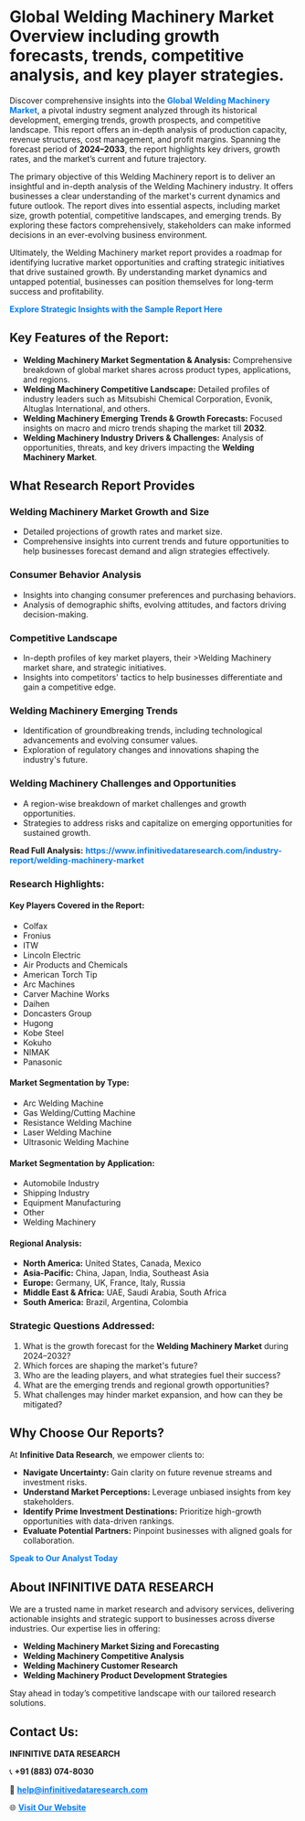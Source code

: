 <h1>Global Welding Machinery Market Overview including growth forecasts, trends, competitive analysis, and key player strategies.</h1>
<p>
Discover comprehensive insights into the 
<a href="https://www.infinitivedataresearch.com/industry-report/welding-machinery-market" rel="dofollow" style="color: #007BFF; text-decoration: none;"><strong>Global Welding Machinery Market</strong></a>, a pivotal industry segment analyzed through its historical development, emerging trends, growth prospects, and competitive landscape. This report offers an in-depth analysis of production capacity, revenue structures, cost management, and profit margins. Spanning the forecast period of <strong>2024–2033</strong>, the report highlights key drivers, growth rates, and the market’s current and future trajectory.
</p>
<p>
The primary objective of this Welding Machinery report is to deliver an insightful and in-depth analysis of the Welding Machinery industry. It offers businesses a clear understanding of the market's current dynamics and future outlook. The report dives into essential aspects, including market size, growth potential, competitive landscapes, and emerging trends. By exploring these factors comprehensively, stakeholders can make informed decisions in an ever-evolving business environment.
</p>
<p>
Ultimately, the Welding Machinery market report provides a roadmap for identifying lucrative market opportunities and crafting strategic initiatives that drive sustained growth. By understanding market dynamics and untapped potential, businesses can position themselves for long-term success and profitability.
</p>
<p>
<a href="https://www.infinitivedataresearch.com/request-sample/reportId=104312" style="color: #007BFF; text-decoration: none;"><strong>Explore Strategic Insights with the Sample Report Here</strong></a>
</p>

<h2>Key Features of the Report:</h2>
<ul>
<li><strong>Welding Machinery Market Segmentation & Analysis:</strong> Comprehensive breakdown of global market shares across product types, applications, and regions.</li>
<li><strong>Welding Machinery Competitive Landscape:</strong> Detailed profiles of industry leaders such as Mitsubishi Chemical Corporation, Evonik, Altuglas International, and others.</li>
<li><strong>Welding Machinery Emerging Trends & Growth Forecasts:</strong> Focused insights on macro and micro trends shaping the market till <strong>2032</strong>.</li>
<li><strong>Welding Machinery Industry Drivers & Challenges:</strong> Analysis of opportunities, threats, and key drivers impacting the <strong>Welding Machinery Market</strong>.</li>
</ul>

<h2>What Research Report Provides</h2>
<h3>Welding Machinery Market Growth and Size</h3>
<ul>
<li>Detailed projections of growth rates and market size.</li>
<li>Comprehensive insights into current trends and future opportunities to help businesses forecast demand and align strategies effectively.</li>
</ul>

<h3>Consumer Behavior Analysis</h3>
<ul>
<li>Insights into changing consumer preferences and purchasing behaviors.</li>
<li>Analysis of demographic shifts, evolving attitudes, and factors driving decision-making.</li>
</ul>

<h3>Competitive Landscape</h3>
<ul>
<li>In-depth profiles of key market players, their >Welding Machinery market share, and strategic initiatives.</li>
<li>Insights into competitors' tactics to help businesses differentiate and gain a competitive edge.</li>
</ul>

<h3>Welding Machinery Emerging Trends</h3>
<ul>
<li>Identification of groundbreaking trends, including technological advancements and evolving consumer values.</li>
<li>Exploration of regulatory changes and innovations shaping the industry's future.</li>
</ul>

<h3>Welding Machinery Challenges and Opportunities</h3>
<ul>
<li>A region-wise breakdown of market challenges and growth opportunities.</li>
<li>Strategies to address risks and capitalize on emerging opportunities for sustained growth.</li>
</ul>
<p><strong>Read Full Analysis:</strong> <a href="https://www.infinitivedataresearch.com/industry-report/welding-machinery-market" rel="dofollow" style="color: #007BFF; text-decoration: none;"><strong>https://www.infinitivedataresearch.com/industry-report/welding-machinery-market</strong></a></p>
<h3>Research Highlights:</h3>
<h4>Key Players Covered in the Report:</h4>
<ul><li>Colfax</li><li>Fronius</li><li>ITW</li><li>Lincoln Electric</li><li>Air Products and Chemicals</li><li>American Torch Tip</li><li>Arc Machines</li><li>Carver Machine Works</li><li>Daihen</li><li>Doncasters Group</li><li>Hugong</li><li>Kobe Steel</li><li>Kokuho</li><li>NIMAK</li><li>Panasonic</li></ul>
<h4>Market Segmentation by Type:</h4>
<ul><li>Arc Welding Machine</li><li>Gas Welding/Cutting Machine</li><li>Resistance Welding Machine</li><li>Laser Welding Machine</li><li>Ultrasonic Welding Machine</li></ul>
<h4>Market Segmentation by Application:</h4>
<ul><li>Automobile Industry</li><li>Shipping Industry</li><li>Equipment Manufacturing</li><li>Other</li><li>Welding Machinery</li></ul>

<h4>Regional Analysis:</h4>
<ul>
<li><strong>North America:</strong> United States, Canada, Mexico</li>
<li><strong>Asia-Pacific:</strong> China, Japan, India, Southeast Asia</li>
<li><strong>Europe:</strong> Germany, UK, France, Italy, Russia</li>
<li><strong>Middle East & Africa:</strong> UAE, Saudi Arabia, South Africa</li>
<li><strong>South America:</strong> Brazil, Argentina, Colombia</li>
</ul>

<h3>Strategic Questions Addressed:</h3>
<ol>
<li>What is the growth forecast for the <strong>Welding Machinery Market</strong> during 2024–2032?</li>
<li>Which forces are shaping the market's future?</li>
<li>Who are the leading players, and what strategies fuel their success?</li>
<li>What are the emerging trends and regional growth opportunities?</li>
<li>What challenges may hinder market expansion, and how can they be mitigated?</li>
</ol>

<h2>Why Choose Our Reports?</h2>
<p>At <strong>Infinitive Data Research</strong>, we empower clients to:</p>
<ul>
<li><strong>Navigate Uncertainty:</strong> Gain clarity on future revenue streams and investment risks.</li>
<li><strong>Understand Market Perceptions:</strong> Leverage unbiased insights from key stakeholders.</li>
<li><strong>Identify Prime Investment Destinations:</strong> Prioritize high-growth opportunities with data-driven rankings.</li>
<li><strong>Evaluate Potential Partners:</strong> Pinpoint businesses with aligned goals for collaboration.</li>
</ul>
<p><a href="https://www.infinitivedataresearch.com/industry-report/welding-machinery-market" rel="dofollow" style="color: #007BFF; text-decoration: none;"><strong>Speak to Our Analyst Today</strong></a></p>

<h2>About INFINITIVE DATA RESEARCH</h2>
<p>We are a trusted name in market research and advisory services, delivering actionable insights and strategic support to businesses across diverse industries. Our expertise lies in offering:</p>
<ul>
<li><strong>Welding Machinery Market Sizing and Forecasting</strong></li>
<li><strong>Welding Machinery Competitive Analysis</strong></li>
<li><strong>Welding Machinery Customer Research</strong></li>
<li><strong>Welding Machinery Product Development Strategies</strong></li>
</ul>
<p>Stay ahead in today’s competitive landscape with our tailored research solutions.</p>

<h2>Contact Us:</h2>
<p><strong>INFINITIVE DATA RESEARCH</strong></p>
<p>📞 <strong>+91 (883) 074-8030</strong></p>
<p>📧 <strong><a href="mailto:help@infinitivedataresearch.com" style="color: #007BFF;">help@infinitivedataresearch.com</a></strong></p>
<p>🌐 <strong><a href="https://www.infinitivedataresearch.com" rel="dofollow" style="color: #007BFF;">Visit Our Website</a></strong></p>
